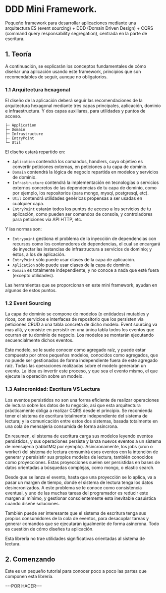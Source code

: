 # DDD Mini Framework.
Pequeño framework para desarrollar aplicaciones mediante una arquitectura ES (event sourcing) + DDD (Domain Driven Design) + CQRS (command query responsability segregation), centrada en la parte de escritura.


## 1. Teoría
A continuación, se explicarán los conceptos fundamentales de cómo diseñar una aplicación usando este framework, principios que son recomendables de seguir, aunque no obligatorios.

### 1.1 Arquitectura hexagonal
El diseño de la aplicación deberá seguir las recomendaciones de la arquitectura hexagonal mediante tres capas principales, aplicación, dominio e infraestructura. Y dos capas auxiliares, para utilidades y puntos de acceso.

```
├─ Application
├─ Domain
├─ Infrastructure
├─ EntryPoint
└─ Util
```
El diseño estará repartido en:
- ```Aplication``` contendrá los comandos, handlers, cuyo objetivo es convertir peticiones externas, en peticiones a tu capa de dominio.
- ```Domain``` contendrá la lógica de negocio repartida en modelos y servicios de dominio.
- ```Infrastructure``` contendrá la implementación en tecnologías o servicios externos concretos de las dependencias de tu capa de dominio, como por ejemplo, los repositorios (para mongo, mysql, postgresql, etc).
- ```Util``` contendrá utilidades genéricas propensas a ser usadas en cualquier capa.
- ```EntryPoint``` estarán todos los puntos de acceso a los servicios de tu aplicación, como pueden ser comandos de consola, y controladores para peticiones vía API HTTP, etc.

Y las normas son:
- ```Entrypoint``` gestiona el problema de la inyección de dependencias con recursos como los contenedores de dependencias, el cual se encargará de inyectar las instancias de infrastructura a servicios de dominio; y éstos, a los de aplicación.
 - ```EntryPoint``` sólo puede usar clases de la capa de aplicación.
- ```Aplication``` sólo puede usar clases de la capa de dominio.
- ```Domain``` es totalmente independiente, y no conoce a nada que esté fuera (excepto utilidades).

Las herramientas que se proporcionan en este mini framework, ayudan en algunos de estos puntos.

### 1.2 Event Sourcing
La capa de dominio se compone de modelos (o entidades) mutables y ricos, con servicios e interfaces de repositorio que los persisten vía peticiones CRUD a una tabla concreta de dicho modelo. Event sourcing va mas allá, y consiste en persistir en una única tabla todos los eventos que ocurran en tu dominio de negocio. Los modelos se montarán ejecutando secuencialmente dichos eventos.

Este modelo, se le suele conocer como agregado raíz, y puede estar compuesto por otros pequeños modelos, conocidos como agregados, que no puede ser gestionados de forma independiente fuera de este agregado raíz.
Todas las operaciones realizadas sobre el modelo generarán un evento. La idea es invertir este proceso, y que sea el evento mismo, el que ejecute la operación sobre un modelo.

### 1.3 Asincronidad: Escritura VS Lectura
Los eventos persistidos no son una forma eficiente de realizar operaciones de lectura sobre los datos de tu negocio, así que esta arquitectura prácticamente obliga a realizar CQRS desde el principio. Se recomienda tener el sistema de escritura totalmente independiente del sistema de lectura; y la comunicación entre estos dos sistemas, basada totalmente en una cola de mensajería consumida de forma asíncrona.

En resumen, el sistema de escritura carga sus modelos leyendo eventos persistidos, y sus operaciones persiste y lanza nuevos eventos a un sistema de mensajería (rabbitMQ por ejemplo). Asíncronamente, los jobs (cron o worker) del sistema de lectura consumirá esos eventos con la intención de generar y persisistir sus propios modelos de lectura, también conocidos como proyecciones. Estas proyecciones suelen ser persistidas en bases de datos orientadas a búsquedas complejas, como mongo, o elastic search.

Desde que se lanza el evento, hasta que una proyección se lo aplica, va a pasar un margen de tiempo, donde el sistema de lectura tenga los datos desincronizados. A este problema se le conoce como consistencia eventual, y uno de las muchas tareas del programador es reducir este margen al mínimo, y gestionar conscientemente esta inevitable casuística cuando diseñe soluciones.

También puede ser interesante que el sistema de escritura tenga sus propios consumidores de la cola de eventos, para desacoplar tareas y generar comandos que se ejecutarán igualmente de forma asíncrona. Todo es cuestión de cómo diseñes tu aplicación.

Esta librería no trae utilidades significativas orientadas al sistema de lectura.

## 2. Comenzando
Este es un pequeño tutorial para conocer poco a poco las partes que componen esta librería.
 
---POR HACER---
